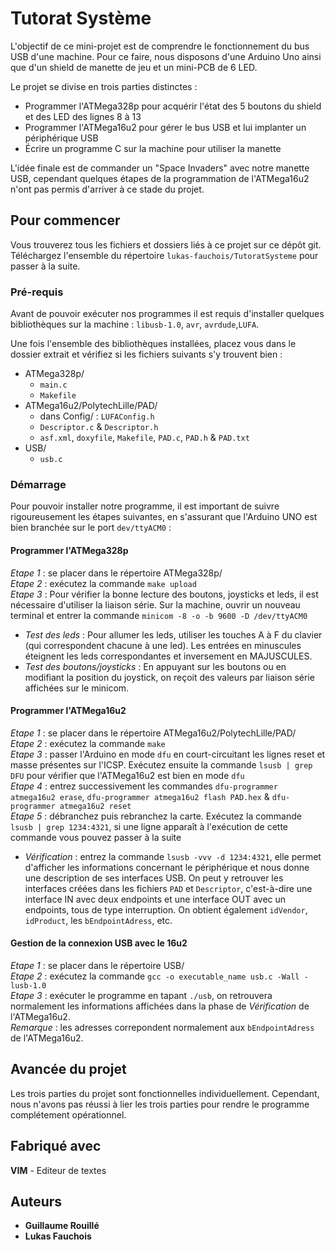 # Tutorat Système

L'objectif de ce mini-projet est de comprendre le fonctionnement du bus USB d'une machine. Pour ce faire, nous disposons d'une Arduino Uno ainsi que d'un shield de manette de jeu et un mini-PCB de 6 LED.

Le projet se divise en trois parties distinctes :
- Programmer l'ATMega328p pour acquérir l'état des 5 boutons du shield et des LED des lignes 8 à 13
- Programmer l'ATMega16u2 pour gérer le bus USB et lui implanter un périphérique USB
- Écrire un programme C sur la machine pour utiliser la manette

L'idée finale est de commander un "Space Invaders" avec notre manette USB, cependant quelques étapes de la programmation de l'ATMega16u2 n'ont pas permis d'arriver à ce stade du projet.

## Pour commencer

Vous trouverez tous les fichiers et dossiers liés à ce projet sur ce dépôt git. Téléchargez l'ensemble du répertoire ``lukas-fauchois/TutoratSysteme`` pour passer à la suite.

### Pré-requis

Avant de pouvoir exécuter nos programmes il est requis d'installer quelques bibliothèques sur la machine : `libusb-1.0`, `avr`, `avrdude`,`LUFA`.

Une fois l'ensemble des bibliothèques installées, placez vous  dans le dossier extrait et vérifiez si les fichiers suivants s'y trouvent bien :

- ATMega328p/
  - ``main.c``
  - ``Makefile``
- ATMega16u2/PolytechLille/PAD/
  - dans Config/ : ``LUFAConfig.h``
  - ``Descriptor.c`` & ``Descriptor.h``
  - ``asf.xml``, ``doxyfile``, ``Makefile``, ``PAD.c``, ``PAD.h`` & ``PAD.txt``
- USB/
  - ``usb.c``

### Démarrage

Pour pouvoir installer notre programme, il est important de suivre rigoureusement les étapes suivantes, en s'assurant que l'Arduino UNO est bien branchée sur le port `dev/ttyACM0` :

#### Programmer l'ATMega328p

_Etape 1_ : se placer dans le répertoire ATMega328p/<br/>
_Etape 2_ : exécutez la commande ``make upload``<br/>
_Etape 3_ : Pour vérifier la bonne lecture des boutons, joysticks et leds, il est nécessaire d'utiliser la liaison série. Sur la machine, ouvrir un nouveau terminal et entrer la commande ``minicom -8 -o -b 9600 -D /dev/ttyACM0``<br/>

- _Test des leds_ : Pour allumer les leds, utiliser les touches A à F du clavier (qui correspondent chacune à une led). Les entrées en minuscules éteignent les leds correspondantes et inversement en MAJUSCULES.<br/>
- _Test des boutons/joysticks_ : En appuyant sur les boutons ou en modifiant la position du joystick, on reçoit des valeurs par liaison série affichées sur le minicom.

#### Programmer l'ATMega16u2

_Etape 1_ : se placer dans le répertoire ATMega16u2/PolytechLille/PAD/<br/>
_Etape 2_ : exécutez la commande ``make``<br/>
_Etape 3_ : passer l'Arduino en mode `dfu` en court-circuitant les lignes reset et masse présentes sur l'ICSP. Exécutez ensuite la commande ``lsusb | grep DFU`` pour vérifier que l'ATMega16u2 est bien en mode `dfu`<br/>
_Etape 4_ : entrez successivement les commandes ``dfu-programmer atmega16u2 erase``, ``dfu-programmer atmega16u2 flash PAD.hex`` & ``dfu-programmer atmega16u2 reset``<br/>
_Etape 5_ : débranchez puis rebranchez la carte. Exécutez la commande ``lsusb | grep 1234:4321``, si une ligne apparaît à l'exécution de cette commande vous pouvez passer à la suite<br/>

- _Vérification_ : entrez la commande ``lsusb -vvv -d 1234:4321``, elle permet d'afficher les informations concernant le périphérique et nous donne une description de ses interfaces USB. On peut y retrouver les interfaces créées dans les fichiers `PAD` et `Descriptor`, c'est-à-dire une interface IN avec deux endpoints et une interface OUT avec un endpoints, tous de type interruption. On obtient également `idVendor`, `idProduct`, les `bEndpointAdress`, etc.

#### Gestion de la connexion USB avec le 16u2

_Etape 1_ : se placer dans le répertoire USB/<br/>
_Etape 2_ : exécutez la commande ``gcc -o executable_name usb.c -Wall -lusb-1.0``<br/>
_Etape 3_ : exécuter le programme en tapant ``./usb``, on retrouvera normalement les informations affichées dans la phase de _Vérification_ de l'ATMega16u2.<br/>_Remarque_ : les adresses correpondent normalement aux `bEndpointAdress` de l'ATMega16u2.

## Avancée du projet

Les trois parties du projet sont fonctionnelles individuellement. Cependant, nous n'avons pas réussi à lier les trois parties pour rendre le programme complétement opérationnel.

## Fabriqué avec

**VIM** - Editeur de textes

## Auteurs

* **Guillaume Rouillé**
* **Lukas Fauchois**
